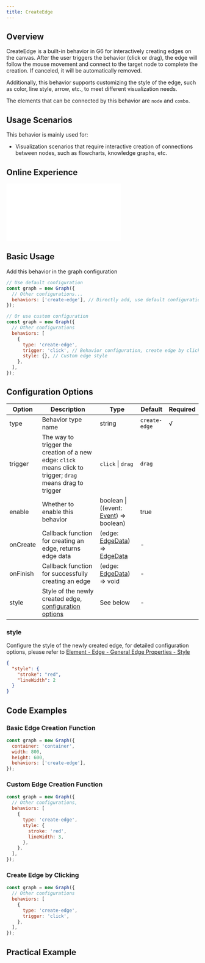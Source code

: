 ```yaml
---
title: CreateEdge
---
```


## Overview

CreateEdge is a built-in behavior in G6 for interactively creating edges on the canvas. After the user triggers the behavior (click or drag), the edge will follow the mouse movement and connect to the target node to complete the creation. If canceled, it will be automatically removed.

Additionally, this behavior supports customizing the style of the edge, such as color, line style, arrow, etc., to meet different visualization needs.

The elements that can be connected by this behavior are `node` and `combo`.

## Usage Scenarios

This behavior is mainly used for:

- Visualization scenarios that require interactive creation of connections between nodes, such as flowcharts, knowledge graphs, etc.

## Online Experience

<embed src="@/common/api/behaviors/create-edge.md"></embed>

## Basic Usage

Add this behavior in the graph configuration

```javascript
// Use default configuration
const graph = new Graph({
  // Other configurations...
  behaviors: ['create-edge'], // Directly add, use default configuration
});

// Or use custom configuration
const graph = new Graph({
  // Other configurations
  behaviors: [
    {
      type: 'create-edge',
      trigger: 'click', // Behavior configuration, create edge by clicking
      style: {}, // Custom edge style
    },
  ],
});
```

## Configuration Options

| Option   | Description                                                                                                 | Type                                                                                                     | Default       | Required |
| -------- | ----------------------------------------------------------------------------------------------------------- | -------------------------------------------------------------------------------------------------------- | ------------- | -------- |
| type     | Behavior type name                                                                                          | string                                                                                                   | `create-edge` | √        |
| trigger  | The way to trigger the creation of a new edge: `click` means click to trigger; `drag` means drag to trigger | `click` \| `drag`                                                                                        | `drag`        |          |
| enable   | Whether to enable this behavior                                                                             | boolean \| ((event: [Event](/en/api/event#event-object-properties)) => boolean)                          | true          |          |
| onCreate | Callback function for creating an edge, returns edge data                                                   | (edge: [EdgeData](/en/manual/data#edge-data-edgedata)) => [EdgeData](/en/manual/data#edge-data-edgedata) | -             |          |
| onFinish | Callback function for successfully creating an edge                                                         | (edge: [EdgeData](/en/manual/data#edge-data-edgedata)) => void                                           | -             |          |
| style    | Style of the newly created edge, [configuration options](#style)                                            | See below                                                                                                | -             |          |

### style

Configure the style of the newly created edge, for detailed configuration options, please refer to [Element - Edge - General Edge Properties - Style](/en/manual/element/edge/build-in/base-edge#style)

```json
{
  "style": {
    "stroke": "red",
    "lineWidth": 2
  }
}
```

## Code Examples

### Basic Edge Creation Function

```javascript
const graph = new Graph({
  container: 'container',
  width: 800,
  height: 600,
  behaviors: ['create-edge'],
});
```

### Custom Edge Creation Function

```javascript
const graph = new Graph({
  // Other configurations,
  behaviors: [
    {
      type: 'create-edge',
      style: {
        stroke: 'red',
        lineWidth: 3,
      },
    },
  ],
});
```

### Create Edge by Clicking

```javascript
const graph = new Graph({
  // Other configurations
  behaviors: [
    {
      type: 'create-edge',
      trigger: 'click',
    },
  ],
});
```

## Practical Example

<Playground path="behavior/create-edge/demo/by-drag.js" rid="default-create-edge"></Playground>
